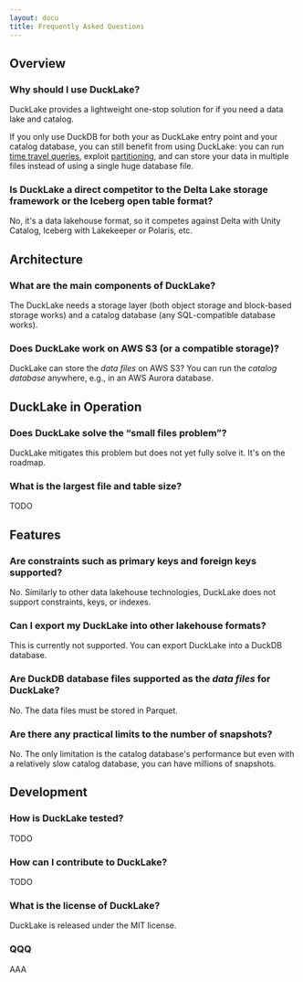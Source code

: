 ```yaml
---
layout: docu
title: Frequently Asked Questions
---
```


<!-- ################################################################################# -->
<!-- ################################################################################# -->
<!-- ################################################################################# -->

## Overview

<!-- ----- ----- ----- ----- ----- ----- Q&A entry ----- ----- ----- ----- ----- ----- -->

<div class="qa-wrap" markdown="1">

### Why should I use DuckLake?

<div class="answer" markdown="1">

DuckLake provides a lightweight one-stop solution for if you need a data lake and catalog.

If you only use DuckDB for both your as DuckLake entry point and your catalog database, you can still benefit from using DuckLake:
you can run [time travel queries](TODO),
exploit [partitioning](TODO),
and can store your data in multiple files instead of using a single huge database file.

</div>

</div>

<!-- ----- ----- ----- ----- ----- ----- Q&A entry ----- ----- ----- ----- ----- ----- -->

<div class="qa-wrap" markdown="1">

### Is DuckLake a direct competitor to the Delta Lake storage framework or the Iceberg open table format?

<div class="answer" markdown="1">

No, it's a data lakehouse format, so it competes against Delta with Unity Catalog, Iceberg with Lakekeeper or Polaris, etc.

</div>

</div>

## Architecture

<!-- ----- ----- ----- ----- ----- ----- Q&A entry ----- ----- ----- ----- ----- ----- -->

<div class="qa-wrap" markdown="1">

### What are the main components of DuckLake?

<div class="answer" markdown="1">

The DuckLake needs a storage layer (both object storage and block-based storage works) and a catalog database (any SQL-compatible database works).

</div>

</div>

<!-- ----- ----- ----- ----- ----- ----- Q&A entry ----- ----- ----- ----- ----- ----- -->

<div class="qa-wrap" markdown="1">

### Does DuckLake work on AWS S3 (or a compatible storage)?

<div class="answer" markdown="1">

DuckLake can store the _data files_ on AWS S3?
You can run the _catalog database_ anywhere, e.g., in an AWS Aurora database.

</div>

</div>

## DuckLake in Operation

<!-- ----- ----- ----- ----- ----- ----- Q&A entry ----- ----- ----- ----- ----- ----- -->

<div class="qa-wrap" markdown="1">

### Does DuckLake solve the “small files problem”?

<div class="answer" markdown="1">

DuckLake mitigates this problem but does not yet fully solve it. It's on the roadmap.

</div>

</div>

<!-- ----- ----- ----- ----- ----- ----- Q&A entry ----- ----- ----- ----- ----- ----- -->

<div class="qa-wrap" markdown="1">

### What is the largest file and table size?

<div class="answer" markdown="1">

TODO

</div>

</div>

## Features

<!-- ----- ----- ----- ----- ----- ----- Q&A entry ----- ----- ----- ----- ----- ----- -->

<div class="qa-wrap" markdown="1">

### Are constraints such as primary keys and foreign keys supported?

<div class="answer" markdown="1">

No. Similarly to other data lakehouse technologies, DuckLake does not support constraints, keys, or indexes.

</div>

</div>

<!-- ----- ----- ----- ----- ----- ----- Q&A entry ----- ----- ----- ----- ----- ----- -->

<div class="qa-wrap" markdown="1">

### Can I export my DuckLake into other lakehouse formats?

<div class="answer" markdown="1">

This is currently not supported. You can export DuckLake into a DuckDB database.

</div>

</div>

<!-- ----- ----- ----- ----- ----- ----- Q&A entry ----- ----- ----- ----- ----- ----- -->

<div class="qa-wrap" markdown="1">

### Are DuckDB database files supported as the _data files_ for DuckLake?

<div class="answer" markdown="1">

No. The data files must be stored in Parquet.

</div>

</div>

<!-- ----- ----- ----- ----- ----- ----- Q&A entry ----- ----- ----- ----- ----- ----- -->

<div class="qa-wrap" markdown="1">

### Are there any practical limits to the number of snapshots?

<div class="answer" markdown="1">

No. The only limitation is the catalog database's performance but even with a relatively slow catalog database, you can have millions of snapshots.

</div>

</div>

## Development

<!-- ----- ----- ----- ----- ----- ----- Q&A entry ----- ----- ----- ----- ----- ----- -->

<div class="qa-wrap" markdown="1">

### How is DuckLake tested?

<div class="answer" markdown="1">

TODO

</div>

</div>

<!-- ----- ----- ----- ----- ----- ----- Q&A entry ----- ----- ----- ----- ----- ----- -->

<div class="qa-wrap" markdown="1">

### How can I contribute to DuckLake?

<div class="answer" markdown="1">

TODO

</div>

</div>

<!-- ----- ----- ----- ----- ----- ----- Q&A entry ----- ----- ----- ----- ----- ----- -->

<div class="qa-wrap" markdown="1">

### What is the license of DuckLake?

<div class="answer" markdown="1">

DuckLake is released under the MIT license.

</div>

</div>

<!-- ----- ----- ----- ----- ----- ----- Q&A entry ----- ----- ----- ----- ----- ----- -->

<div class="qa-wrap" markdown="1">

### QQQ

<div class="answer" markdown="1">

AAA

</div>

</div>
